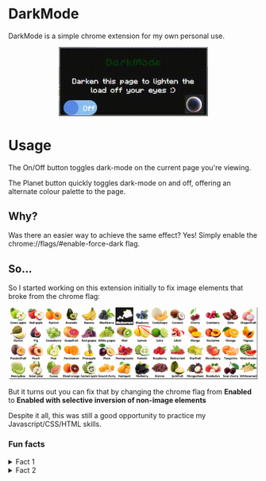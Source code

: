 # DarkMode
DarkMode is a simple chrome extension for my own personal use.

<p align="center">
  <img src="assets/preview.gif" width = "300px"/>
</p>

# Usage
The On/Off button toggles dark-mode on the current page you're viewing.

The Planet button quickly toggles dark-mode on and off, offering an alternate colour palette to the page.

## Why?
Was there an easier way to achieve the same effect? Yes! Simply enable the 
chrome://flags/#enable-force-dark flag.

## So...
So I started working on this extension initially to fix image elements that broke from the chrome flag:
<p align="center">
  <img src="assets/brokenelement.PNG" width = "500px"/>
</p>

But it turns out you can fix that by changing the chrome flag from <strong>Enabled</strong> to <strong>Enabled with selective inversion of non-image elements</strong>

Despite it all, this was still a good opportunity to practice my Javascript/CSS/HTML skills.

### Fun facts
<details>
<summary>Fact 1</summary>

Did you know the transformations involved in inversing these colours are irreversible? 

Try it out turning the switch on and off! You can also press the planet button if you would like to avoid getting flashbanged.

A neat explanation for why this is the case can be found [here](https://stackoverflow.com/a/19325417).
</details>

<details>
<summary>Fact 2</summary>

The icons used in this extension were generated locally on my machine using Stable Diffusion methods. 

Firstly, I generated a simple icon to start off with:
<p align="left">
  <img src="assets/button128.png" width = "200px"/>
</p>

Then, I generated a second icon with the first acting as a base:
<p align="left">
  <img src="assets/button128press.png" width = "200px"/>
</p>

Lastly, I stacked the first image on top of the second. From there it was simple to add an in/out fading animation of the first image image that triggered onclick, revealing the second image hidden underneath. 

This created an effect of the planet 'lighting' when pressed:
<p align="left">
  <img src="assets/SDanimation.gif" width = "200px"/>
</p>
</details>